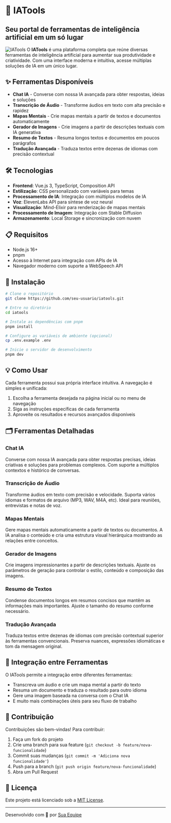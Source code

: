 # 🤖 IATools

## Seu portal de ferramentas de inteligência artificial em um só lugar

![IATools](https://via.placeholder.com/1200x600/5B61D9/FFFFFF?text=IATools)
O **IATools** é uma plataforma completa que reúne diversas ferramentas de inteligência artificial para aumentar sua produtividade e criatividade. Com uma interface moderna e intuitiva, acesse múltiplas soluções de IA em um único lugar.

## ✨ Ferramentas Disponíveis

- **Chat IA** - Converse com nossa IA avançada para obter respostas, ideias e soluções
- **Transcrição de Áudio** - Transforme áudios em texto com alta precisão e rapidez
- **Mapas Mentais** - Crie mapas mentais a partir de textos e documentos automaticamente
- **Gerador de Imagens** - Crie imagens a partir de descrições textuais com IA generativa
- **Resumo de Textos** - Resuma longos textos e documentos em poucos parágrafos
- **Tradução Avançada** - Traduza textos entre dezenas de idiomas com precisão contextual

## 🛠️ Tecnologias

- **Frontend**: Vue.js 3, TypeScript, Composition API
- **Estilização**: CSS personalizado com variáveis para temas
- **Processamento de IA**: Integração com múltiplos modelos de IA
- **Voz**: ElevenLabs API para síntese de voz neural
- **Visualização**: Mind-Elixir para renderização de mapas mentais
- **Processamento de Imagem**: Integração com Stable Diffusion
- **Armazenamento**: Local Storage e sincronização com nuvem

## 📋 Requisitos

- Node.js 16+
- pnpm
- Acesso à Internet para integração com APIs de IA
- Navegador moderno com suporte a WebSpeech API

## 🚀 Instalação

```bash
# Clone o repositório
git clone https://github.com/seu-usuario/iatools.git

# Entre no diretório
cd iatools

# Instale as dependências com pnpm
pnpm install

# Configure as variáveis de ambiente (opcional)
cp .env.example .env

# Inicie o servidor de desenvolvimento
pnpm dev
```

## 💡 Como Usar

Cada ferramenta possui sua própria interface intuitiva. A navegação é simples e unificada:

1. Escolha a ferramenta desejada na página inicial ou no menu de navegação
2. Siga as instruções específicas de cada ferramenta
3. Aproveite os resultados e recursos avançados disponíveis

## 🗂️ Ferramentas Detalhadas

### Chat IA

Converse com nossa IA avançada para obter respostas precisas, ideias criativas e soluções para problemas complexos. Com suporte a múltiplos contextos e histórico de conversas.

### Transcrição de Áudio

Transforme áudios em texto com precisão e velocidade. Suporta vários idiomas e formatos de arquivo (MP3, WAV, M4A, etc). Ideal para reuniões, entrevistas e notas de voz.

### Mapas Mentais

Gere mapas mentais automaticamente a partir de textos ou documentos. A IA analisa o conteúdo e cria uma estrutura visual hierárquica mostrando as relações entre conceitos.

### Gerador de Imagens

Crie imagens impressionantes a partir de descrições textuais. Ajuste os parâmetros de geração para controlar o estilo, conteúdo e composição das imagens.

### Resumo de Textos

Condense documentos longos em resumos concisos que mantêm as informações mais importantes. Ajuste o tamanho do resumo conforme necessário.

### Tradução Avançada

Traduza textos entre dezenas de idiomas com precisão contextual superior às ferramentas convencionais. Preserva nuances, expressões idiomáticas e tom da mensagem original.

## 🔄 Integração entre Ferramentas

O IATools permite a integração entre diferentes ferramentas:

- Transcreva um áudio e crie um mapa mental a partir do texto
- Resuma um documento e traduza o resultado para outro idioma
- Gere uma imagem baseada na conversa com o Chat IA
- E muito mais combinações úteis para seu fluxo de trabalho

## 🤝 Contribuição

Contribuições são bem-vindas! Para contribuir:

1. Faça um fork do projeto
2. Crie uma branch para sua feature (`git checkout -b feature/nova-funcionalidade`)
3. Commit suas mudanças (`git commit -m 'Adiciona nova funcionalidade'`)
4. Push para a branch (`git push origin feature/nova-funcionalidade`)
5. Abra um Pull Request

## 📝 Licença

Este projeto está licenciado sob a [MIT License](LICENSE).

---

Desenvolvido com 💙 por [Sua Equipe](https://github.com/seu-usuario)
